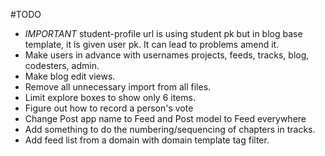 #TODO

- *IMPORTANT* student-profile url is using student pk but in blog base template, it is given user pk. It can lead to problems amend it.
- Make users in advance with usernames projects, feeds, tracks, blog, codesters, admin.
- Make blog edit views.
- Remove all unnecessary import from all files.
- Limit explore boxes to show only 6 items.
- Figure out how to record a person's vote
- Change Post app name to Feed and Post model to Feed everywhere
- Add something to do the numbering/sequencing of chapters in tracks.
- Add feed list from a domain with domain template tag filter.
